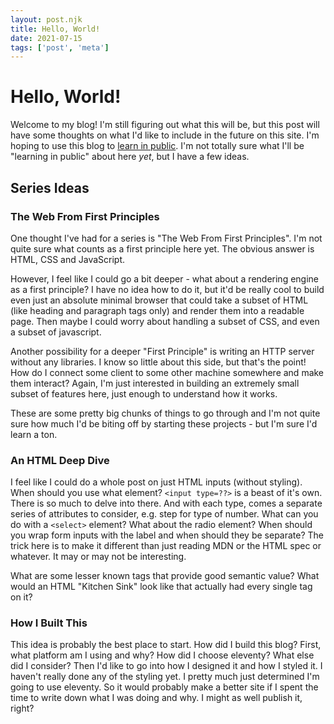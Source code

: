 ```yaml
---
layout: post.njk
title: Hello, World!
date: 2021-07-15
tags: ['post', 'meta']
---
```


# Hello, World!

<!-- Excerpt Start -->

Welcome to my blog! I'm still figuring out what this will be, but this post will
have some thoughts on what I'd like to include in the future on this site. I'm
hoping to use this blog to
[learn in public](https://www.swyx.io/learn-in-public/). I'm not totally sure
what I'll be "learning in public" about here _yet_, but I have a few ideas.

<!-- Excerpt End -->

## Series Ideas

### The Web From First Principles

One thought I've had for a series is "The Web From First Principles". I'm not
quite sure what counts as a first principle here yet. The obvious answer is
HTML, CSS and JavaScript.

However, I feel like I could go a bit deeper - what about a rendering engine as
a first principle? I have no idea how to do it, but it'd be really cool to build
even just an absolute minimal browser that could take a subset of HTML (like
heading and paragraph tags only) and render them into a readable page. Then
maybe I could worry about handling a subset of CSS, and even a subset of
javascript.

Another possibility for a deeper "First Principle" is writing an HTTP server
without any libraries. I know so little about this side, but that's the point!
How do I connect some client to some other machine somewhere and make them
interact? Again, I'm just interested in building an extremely small subset of
features here, just enough to understand how it works.

These are some pretty big chunks of things to go through and I'm not quite sure
how much I'd be biting off by starting these projects - but I'm sure I'd learn a
ton.

### An HTML Deep Dive

I feel like I could do a whole post on just HTML inputs (without styling). When
should you use what element? `<input type=??>` is a beast of it's own. There is
so much to delve into there. And with each type, comes a separate series of
attributes to consider, e.g. step for type of number. What can you do with a
`<select>` element? What about the radio element? When should you wrap form
inputs with the label and when should they be separate? The trick here is to
make it different than just reading MDN or the HTML spec or whatever. It may or
may not be interesting.

What are some lesser known tags that provide good semantic value? What would an
HTML "Kitchen Sink" look like that actually had every single tag on it?

### How I Built This

This idea is probably the best place to start. How did I build this blog? First,
what platform am I using and why? How did I choose eleventy? What else did I
consider? Then I'd like to go into how I designed it and how I styled it. I
haven't really done any of the styling yet. I pretty much just determined I'm
going to use eleventy. So it would probably make a better site if I spent the
time to write down what I was doing and why. I might as well publish it, right?
